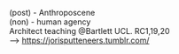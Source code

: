    
(post) - Anthroposcene  
(non)  - human agency   
Architect teaching @Bartlett UCL. 
RC1,19,20
<br>
--> https://jorisputteneers.tumblr.com/

